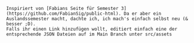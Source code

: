    Inspiriert von [Fabians Seite für Semester 3](https://github.com/FabianSig/public-html). Da er aber ein Auslandssemester macht, dachte ich, ich mach's einfach selbst neu (& besser ;D).
    Falls ihr einen Link hinzufügen wollt, editiert einfach eine der entsprechende JSON Dateien auf im Main Branch unter src/assets
